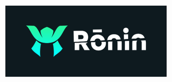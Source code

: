 <img src="https://github.com/RoninComputer/.github/raw/main/assets/ronin_splash.png" alt="Rōnin"></img>
